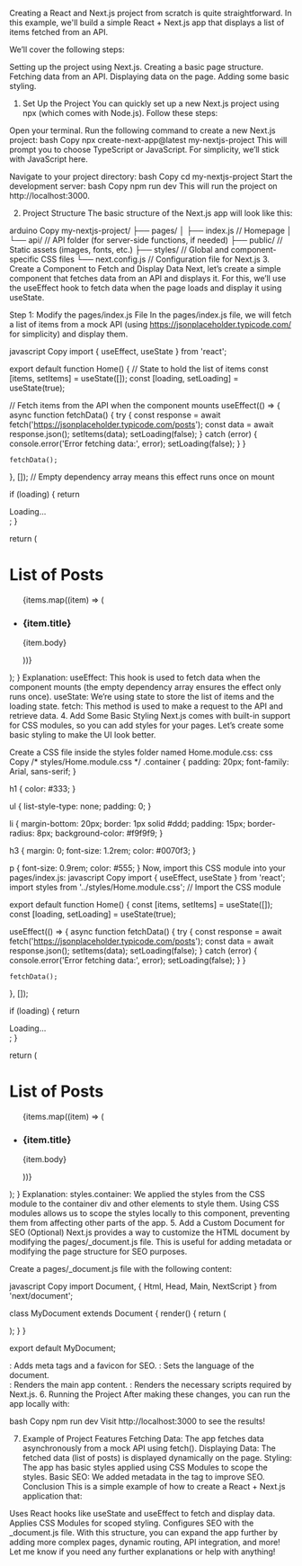 Creating a React and Next.js project from scratch is quite straightforward. In this example, we'll build a simple React + Next.js app that displays a list of items fetched from an API.

We’ll cover the following steps:

Setting up the project using Next.js.
Creating a basic page structure.
Fetching data from an API.
Displaying data on the page.
Adding some basic styling.
1. Set Up the Project
You can quickly set up a new Next.js project using npx (which comes with Node.js). Follow these steps:

Open your terminal.
Run the following command to create a new Next.js project:
bash
Copy
npx create-next-app@latest my-nextjs-project
This will prompt you to choose TypeScript or JavaScript. For simplicity, we’ll stick with JavaScript here.

Navigate to your project directory:
bash
Copy
cd my-nextjs-project
Start the development server:
bash
Copy
npm run dev
This will run the project on http://localhost:3000.

2. Project Structure
The basic structure of the Next.js app will look like this:

arduino
Copy
my-nextjs-project/
 ├── pages/
 │    ├── index.js       // Homepage
 │    └── api/           // API folder (for server-side functions, if needed)
 ├── public/             // Static assets (images, fonts, etc.)
 ├── styles/             // Global and component-specific CSS files
 └── next.config.js      // Configuration file for Next.js
3. Create a Component to Fetch and Display Data
Next, let’s create a simple component that fetches data from an API and displays it. For this, we’ll use the useEffect hook to fetch data when the page loads and display it using useState.

Step 1: Modify the pages/index.js File
In the pages/index.js file, we will fetch a list of items from a mock API (using https://jsonplaceholder.typicode.com/ for simplicity) and display them.

javascript
Copy
import { useEffect, useState } from 'react';

export default function Home() {
  // State to hold the list of items
  const [items, setItems] = useState([]);
  const [loading, setLoading] = useState(true);

  // Fetch items from the API when the component mounts
  useEffect(() => {
    async function fetchData() {
      try {
        const response = await fetch('https://jsonplaceholder.typicode.com/posts');
        const data = await response.json();
        setItems(data);
        setLoading(false);
      } catch (error) {
        console.error('Error fetching data:', error);
        setLoading(false);
      }
    }

    fetchData();
  }, []); // Empty dependency array means this effect runs once on mount

  if (loading) {
    return <div>Loading...</div>;
  }

  return (
    <div>
      <h1>List of Posts</h1>
      <ul>
        {items.map((item) => (
          <li key={item.id}>
            <h3>{item.title}</h3>
            <p>{item.body}</p>
          </li>
        ))}
      </ul>
    </div>
  );
}
Explanation:
useEffect: This hook is used to fetch data when the component mounts (the empty dependency array ensures the effect only runs once).
useState: We’re using state to store the list of items and the loading state.
fetch: This method is used to make a request to the API and retrieve data.
4. Add Some Basic Styling
Next.js comes with built-in support for CSS modules, so you can add styles for your pages. Let’s create some basic styling to make the UI look better.

Create a CSS file inside the styles folder named Home.module.css:
css
Copy
/* styles/Home.module.css */
.container {
  padding: 20px;
  font-family: Arial, sans-serif;
}

h1 {
  color: #333;
}

ul {
  list-style-type: none;
  padding: 0;
}

li {
  margin-bottom: 20px;
  border: 1px solid #ddd;
  padding: 15px;
  border-radius: 8px;
  background-color: #f9f9f9;
}

h3 {
  margin: 0;
  font-size: 1.2rem;
  color: #0070f3;
}

p {
  font-size: 0.9rem;
  color: #555;
}
Now, import this CSS module into your pages/index.js:
javascript
Copy
import { useEffect, useState } from 'react';
import styles from '../styles/Home.module.css'; // Import the CSS module

export default function Home() {
  const [items, setItems] = useState([]);
  const [loading, setLoading] = useState(true);

  useEffect(() => {
    async function fetchData() {
      try {
        const response = await fetch('https://jsonplaceholder.typicode.com/posts');
        const data = await response.json();
        setItems(data);
        setLoading(false);
      } catch (error) {
        console.error('Error fetching data:', error);
        setLoading(false);
      }
    }

    fetchData();
  }, []);

  if (loading) {
    return <div className={styles.container}>Loading...</div>;
  }

  return (
    <div className={styles.container}>
      <h1>List of Posts</h1>
      <ul>
        {items.map((item) => (
          <li key={item.id}>
            <h3>{item.title}</h3>
            <p>{item.body}</p>
          </li>
        ))}
      </ul>
    </div>
  );
}
Explanation:
styles.container: We applied the styles from the CSS module to the container div and other elements to style them.
Using CSS modules allows us to scope the styles locally to this component, preventing them from affecting other parts of the app.
5. Add a Custom Document for SEO (Optional)
Next.js provides a way to customize the HTML document by modifying the pages/_document.js file. This is useful for adding metadata or modifying the page structure for SEO purposes.

Create a pages/_document.js file with the following content:

javascript
Copy
import Document, { Html, Head, Main, NextScript } from 'next/document';

class MyDocument extends Document {
  render() {
    return (
      <Html lang="en">
        <Head>
          <meta name="description" content="A simple Next.js app" />
          <meta name="viewport" content="width=device-width, initial-scale=1" />
          <link rel="icon" href="/favicon.ico" />
        </Head>
        <body>
          <Main />
          <NextScript />
        </body>
      </Html>
    );
  }
}

export default MyDocument;
<Head>: Adds meta tags and a favicon for SEO.
<Html>: Sets the language of the document.
<Main>: Renders the main app content.
<NextScript>: Renders the necessary scripts required by Next.js.
6. Running the Project
After making these changes, you can run the app locally with:

bash
Copy
npm run dev
Visit http://localhost:3000 to see the results!

7. Example of Project Features
Fetching Data: The app fetches data asynchronously from a mock API using fetch().
Displaying Data: The fetched data (list of posts) is displayed dynamically on the page.
Styling: The app has basic styles applied using CSS Modules to scope the styles.
Basic SEO: We added metadata in the <Head> tag to improve SEO.
Conclusion
This is a simple example of how to create a React + Next.js application that:

Uses React hooks like useState and useEffect to fetch and display data.
Applies CSS Modules for scoped styling.
Configures SEO with the _document.js file.
With this structure, you can expand the app further by adding more complex pages, dynamic routing, API integration, and more! Let me know if you need any further explanations or help with anything!